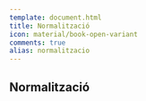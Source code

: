 ```yaml
---
template: document.html
title: Normalització
icon: material/book-open-variant
comments: true
alias: normalitzacio
---
```


## Normalització